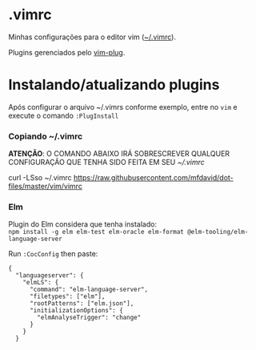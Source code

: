 # .vimrc
Minhas configurações para o editor vim ([~/.vimrc](vimrc)).

Plugins gerenciados pelo [vim-plug](https://github.com/junegunn/vim-plug).

# Instalando/atualizando plugins
Após configurar o arquivo ~/.vimrs conforme exemplo, entre no `vim` e execute o comando `:PlugInstall` 

### Copiando ~/.vimrc

**ATENÇÃO**: O COMANDO ABAIXO IRÁ SOBRESCREVER QUALQUER CONFIGURAÇÃO QUE TENHA SIDO FEITA EM SEU *~/.vimrc*

curl -LSso ~/.vimrc https://raw.githubusercontent.com/mfdavid/dot-files/master/vim/vimrc

### Elm

Plugin do Elm considera que tenha instalado:  
`npm install -g elm elm-test elm-oracle elm-format @elm-tooling/elm-language-server`

Run ```:CocConfig``` then paste:

```
{
  "languageserver": {
    "elmLS": {
      "command": "elm-language-server",
      "filetypes": ["elm"],
      "rootPatterns": ["elm.json"],
      "initializationOptions": {
        "elmAnalyseTrigger": "change"
      }
    }
  }
```
